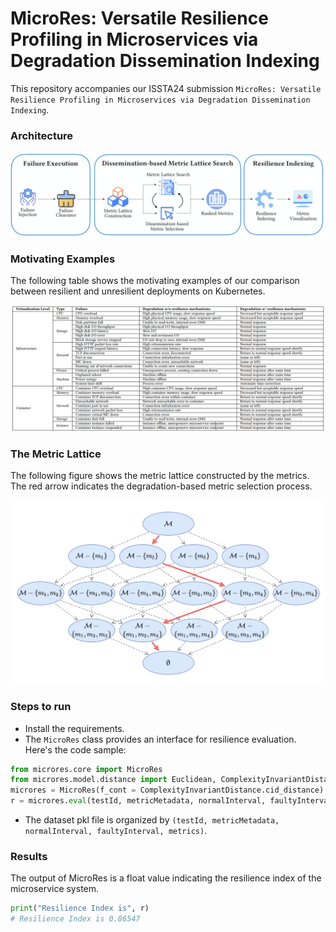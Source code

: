 # MicroRes: Versatile Resilience Profiling in Microservices via Degradation Dissemination Indexing

This repository accompanies our ISSTA24 submission `MicroRes: Versatile Resilience Profiling in Microservices via Degradation Dissemination Indexing`.

### Architecture
![arch](./docs/arch.png)

### Motivating Examples
The following table shows the motivating examples of our comparison between resilient and unresilient deployments on Kubernetes.

![rq](./docs/moti.png)

### The Metric Lattice
The following figure shows the metric lattice constructed by the metrics. The red arrow indicates the degradation-based metric selection process.

![lattice](./docs/latt.png)

### Steps to run
- Install the requirements.
- The `MicroRes` class provides an interface for resilience evaluation. Here's the code sample:
```python
from microres.core import MicroRes
from microres.model.distance import Euclidean, ComplexityInvariantDistance, DTW
microres = MicroRes(f_cont = ComplexityInvariantDistance.cid_distance) # select a contribution measure from microres/model/distance.py
r = microres.eval(testId, metricMetadata, normalInterval, faultyInterval, metrics) # the resilience value
```
- The dataset pkl file is organized by `(testId, metricMetadata, normalInterval, faultyInterval, metrics)`.

### Results
The output of MicroRes is a float value indicating the resilience index of the microservice system.
```python
print("Resilience Index is", r)
# Resilience Index is 0.86547
```


